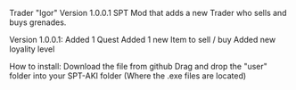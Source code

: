 Trader "Igor"
Version 1.0.0.1
SPT Mod that adds a new Trader who sells and buys grenades.

Version 1.0.0.1:
Added 1 Quest
Added 1 new Item to sell / buy
Added new loyality level

How to install: 
Download the file from github Drag and drop the "user" folder into your SPT-AKI folder (Where the .exe files are located)
